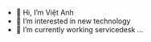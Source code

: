 - 👋 Hi, I’m Việt Anh
- 👀 I’m interested in new technology
- 🌱 I’m currently working servicedesk ...


<!---
susucahoi12/susucahoi12 is a ✨ special ✨ repository because its `README.md` (this file) appears on your GitHub profile.
You can click the Preview link to take a look at your changes.
--->
